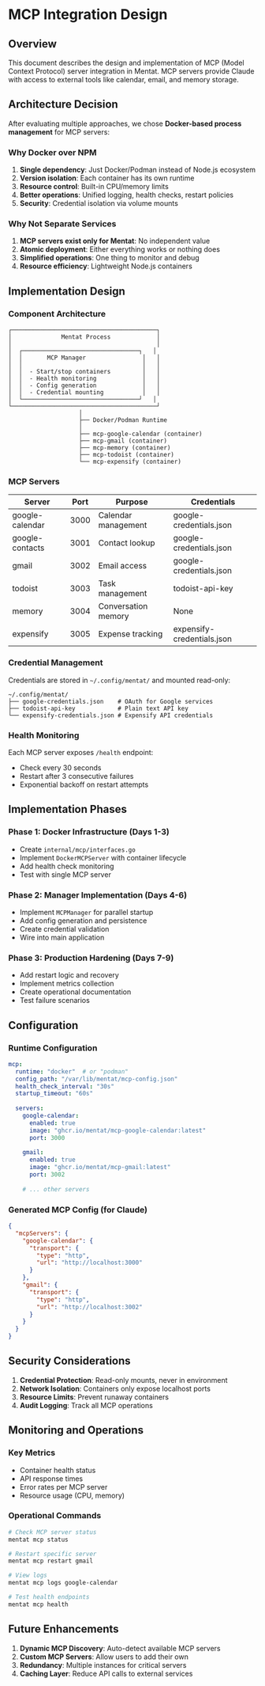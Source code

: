 # MCP Integration Design

## Overview

This document describes the design and implementation of MCP (Model Context Protocol) server integration in Mentat. MCP servers provide Claude with access to external tools like calendar, email, and memory storage.

## Architecture Decision

After evaluating multiple approaches, we chose **Docker-based process management** for MCP servers:

### Why Docker over NPM
1. **Single dependency**: Just Docker/Podman instead of Node.js ecosystem
2. **Version isolation**: Each container has its own runtime
3. **Resource control**: Built-in CPU/memory limits
4. **Better operations**: Unified logging, health checks, restart policies
5. **Security**: Credential isolation via volume mounts

### Why Not Separate Services
1. **MCP servers exist only for Mentat**: No independent value
2. **Atomic deployment**: Either everything works or nothing does
3. **Simplified operations**: One thing to monitor and debug
4. **Resource efficiency**: Lightweight Node.js containers

## Implementation Design

### Component Architecture

```
┌─────────────────────────────────────────┐
│              Mentat Process             │
│                                         │
│  ┌─────────────────────────────────┐   │
│  │       MCP Manager                │   │
│  │                                  │   │
│  │  - Start/stop containers         │   │
│  │  - Health monitoring             │   │
│  │  - Config generation             │   │
│  │  - Credential mounting           │   │
│  └─────────────────────────────────┘   │
└─────────────────────────────────────────┘
                    │
                    ├── Docker/Podman Runtime
                    │
                    ├── mcp-google-calendar (container)
                    ├── mcp-gmail (container)
                    ├── mcp-memory (container)
                    ├── mcp-todoist (container)
                    └── mcp-expensify (container)
```

### MCP Servers

| Server | Port | Purpose | Credentials |
|--------|------|---------|-------------|
| google-calendar | 3000 | Calendar management | google-credentials.json |
| google-contacts | 3001 | Contact lookup | google-credentials.json |
| gmail | 3002 | Email access | google-credentials.json |
| todoist | 3003 | Task management | todoist-api-key |
| memory | 3004 | Conversation memory | None |
| expensify | 3005 | Expense tracking | expensify-credentials.json |

### Credential Management

Credentials are stored in `~/.config/mentat/` and mounted read-only:

```
~/.config/mentat/
├── google-credentials.json    # OAuth for Google services
├── todoist-api-key            # Plain text API key
└── expensify-credentials.json # Expensify API credentials
```

### Health Monitoring

Each MCP server exposes `/health` endpoint:
- Check every 30 seconds
- Restart after 3 consecutive failures
- Exponential backoff on restart attempts

## Implementation Phases

### Phase 1: Docker Infrastructure (Days 1-3)
- Create `internal/mcp/interfaces.go`
- Implement `DockerMCPServer` with container lifecycle
- Add health check monitoring
- Test with single MCP server

### Phase 2: Manager Implementation (Days 4-6)
- Implement `MCPManager` for parallel startup
- Add config generation and persistence
- Create credential validation
- Wire into main application

### Phase 3: Production Hardening (Days 7-9)
- Add restart logic and recovery
- Implement metrics collection
- Create operational documentation
- Test failure scenarios

## Configuration

### Runtime Configuration
```yaml
mcp:
  runtime: "docker"  # or "podman"
  config_path: "/var/lib/mentat/mcp-config.json"
  health_check_interval: "30s"
  startup_timeout: "60s"
  
  servers:
    google-calendar:
      enabled: true
      image: "ghcr.io/mentat/mcp-google-calendar:latest"
      port: 3000
      
    gmail:
      enabled: true  
      image: "ghcr.io/mentat/mcp-gmail:latest"
      port: 3002
    
    # ... other servers
```

### Generated MCP Config (for Claude)
```json
{
  "mcpServers": {
    "google-calendar": {
      "transport": {
        "type": "http",
        "url": "http://localhost:3000"
      }
    },
    "gmail": {
      "transport": {
        "type": "http",
        "url": "http://localhost:3002"
      }
    }
  }
}
```

## Security Considerations

1. **Credential Protection**: Read-only mounts, never in environment
2. **Network Isolation**: Containers only expose localhost ports
3. **Resource Limits**: Prevent runaway containers
4. **Audit Logging**: Track all MCP operations

## Monitoring and Operations

### Key Metrics
- Container health status
- API response times
- Error rates per MCP server
- Resource usage (CPU, memory)

### Operational Commands
```bash
# Check MCP server status
mentat mcp status

# Restart specific server
mentat mcp restart gmail

# View logs
mentat mcp logs google-calendar

# Test health endpoints
mentat mcp health
```

## Future Enhancements

1. **Dynamic MCP Discovery**: Auto-detect available MCP servers
2. **Custom MCP Servers**: Allow users to add their own
3. **Redundancy**: Multiple instances for critical servers
4. **Caching Layer**: Reduce API calls to external services